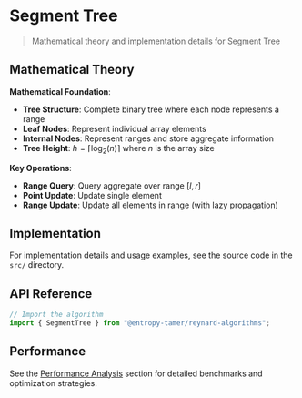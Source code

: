 # Segment Tree

> Mathematical theory and implementation details for Segment Tree

## Mathematical Theory

**Mathematical Foundation**:

- **Tree Structure**: Complete binary tree where each node represents a range
- **Leaf Nodes**: Represent individual array elements
- **Internal Nodes**: Represent ranges and store aggregate information
- **Tree Height**: $h = \lceil \log_2(n) \rceil$ where $n$ is the array size

**Key Operations**:

- **Range Query**: Query aggregate over range $[l, r]$
- **Point Update**: Update single element
- **Range Update**: Update all elements in range (with lazy propagation)

## Implementation

For implementation details and usage examples, see the source code in the `src/` directory.

## API Reference

```typescript
// Import the algorithm
import { SegmentTree } from "@entropy-tamer/reynard-algorithms";
```

## Performance

See the [Performance Analysis](../performance/) section for detailed benchmarks and optimization strategies.
